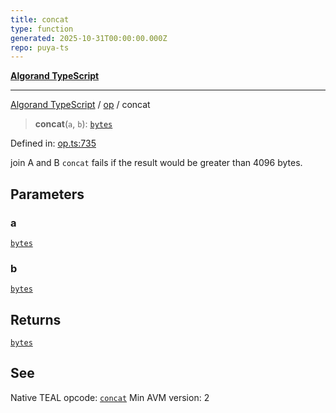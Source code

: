 ```yaml
---
title: concat
type: function
generated: 2025-10-31T00:00:00.000Z
repo: puya-ts
---
```


[**Algorand TypeScript**](docs/_md/README)

---

[Algorand TypeScript](docs/_md/modules) / [op](/reference/algorand-typescript/api/op/readme/) / concat

> **concat**(`a`, `b`): [`bytes`](/reference/algorand-typescript/api/index/type-aliases/bytes/)

Defined in: [op.ts:735](https://github.com/algorandfoundation/puya-ts/blob/main/packages/algo-ts/src/op.ts#L735)

join A and B
`concat` fails if the result would be greater than 4096 bytes.

## Parameters

### a

[`bytes`](/reference/algorand-typescript/api/index/type-aliases/bytes/)

### b

[`bytes`](/reference/algorand-typescript/api/index/type-aliases/bytes/)

## Returns

[`bytes`](/reference/algorand-typescript/api/index/type-aliases/bytes/)

## See

Native TEAL opcode: [`concat`](https://dev.algorand.co/reference/algorand-teal/opcodes#concat)
Min AVM version: 2
